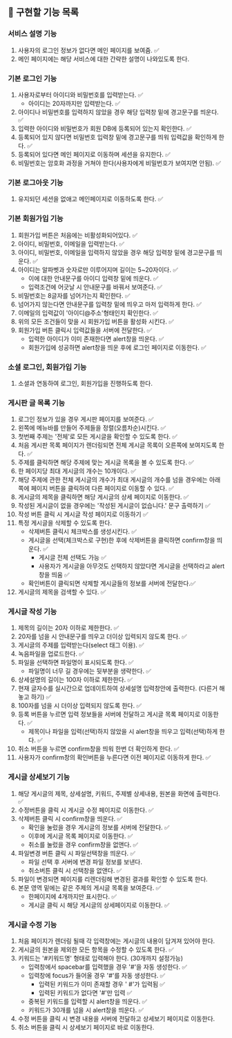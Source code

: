 ## 🚀 구현할 기능 목록

### **서비스 설명 기능**

1. 사용자의 로그인 정보가 없다면 메인 페이지를 보여줌. ✅
2. 메인 페이지에는 해당 서비스에 대한 간략한 설명이 나와있도록 한다.

### 기본 로그인 기능

1. 사용자로부터 아이디와 비밀번호를 입력받는다. ✅
   - 아이디는 20자까지만 입력받는다. ✅
2. 아이디나 비밀번호를 입력하지 않았을 경우 해당 입력창 밑에 경고문구를 띄운다. ✅
3. 입력한 아이디와 비밀번호가 회원 DB에 등록되어 있는지 확인한다. ✅
4. 등록되어 있지 않다면 비밀번호 입력창 밑에 경고문구를 띄워 입력값을 확인하게 한다. ✅
5. 등록되어 있다면 메인 페이지로 이동하며 세션을 유지한다. ✅
6. 비밀번호는 암호화 과정을 거쳐야 한다(사용자에게 비밀번호가 보여지면 안됨). ✅

### 기본 로그아웃 기능

1. 유지되던 세션을 없애고 메인페이지로 이동하도록 한다. ✅

### 기본 회원가입 기능

1. 회원가입 버튼은 처음에는 비활성화되어있다. ✅
2. 아이디, 비밀번호, 이메일을 입력받는다. ✅
3. 아이디, 비밀번호, 이메일을 입력하지 않았을 경우 해당 입력창 밑에 경고문구를 띄운다. ✅
4. 아이디는 알파벳과 숫자로만 이루어지며 길이는 5~20자이다. ✅
   - 이에 대한 안내문구를 아이디 입력창 밑에 띄운다. ✅
   - 입력조건에 어긋날 시 안내문구를 바꿔서 보여준다. ✅
5. 비밀번호는 8글자를 넘어가는지 확인한다. ✅
6. 넘어가지 않는다면 안내문구를 입력창 밑에 띄우고 마저 입력하게 한다. ✅
7. 이메일의 입력값이 '아이디@주소'형태인지 확인한다. ✅
8. 위의 모든 조건들이 맞을 시 회원가입 버튼을 활성화 시킨다. ✅
9. 회원가입 버튼 클릭시 입력값들을 서버에 전달한다. ✅
   - 입력한 아이디가 이미 존재한다면 alert창을 띄운다. ✅
   - 회원가입에 성공하면 alert창을 띄운 후에 로그인 페이지로 이동한다. ✅

### 소셜 로그인, 회원가입 기능

1. 소셜과 연동하여 로그인, 회원가입을 진행하도록 한다.

### 게시판 글 목록 기능

1. 로그인 정보가 있을 경우 게시판 페이지를 보여준다. ✅
2. 왼쪽에 메뉴바를 만들어 주제들을 정렬(오름차순)시킨다. ✅
3. 첫번째 주제는 '전체'로 모든 게시글을 확인할 수 있도록 한다. ✅
4. 처음 게시판 목록 페이지가 렌더링되면 전체 게시글 목록이 오른쪽에 보여지도록 한다. ✅
5. 주제를 클릭하면 해당 주제에 맞는 게시글 목록을 볼 수 있도록 한다. ✅
6. 한 페이지당 최대 게시글의 개수는 10개이다. ✅
7. 해당 주제에 관한 전체 게시글의 개수가 최대 게시글의 개수를 넘을 경우에는 아래쪽에 페이지 버튼을 클릭하여 다른 페이지로 이동할 수 있다. ✅
8. 게시글의 제목을 클릭하면 해당 게시글의 상세 페이지로 이동한다. ✅
9. 작성된 게시글이 없을 경우에는 '작성된 게시글이 없습니다.' 문구 출력하기 ✅
10. 작성 버튼 클릭 시 게시글 작성 페이지로 이동하기 ✅
11. 특정 게시글을 삭제할 수 있도록 한다.
    - 삭제버튼 클릭시 체크박스를 생성시킨다. ✅
    - 게시글을 선택(체크박스로 구현)한 후에 삭제버튼을 클릭하면 confirm창을 띄운다. ✅
      - 게시글 전체 선택도 가능 ✅
      - 사용자가 게시글을 아무것도 선택하지 않았다면 게시글을 선택하라고 alert창을 띄움 ✅
    - 확인버튼이 클릭되면 삭제할 게시글들의 정보를 서버에 전달한다.✅
12. 게시글의 제목을 검색할 수 있다. ✅

### 게시글 작성 기능

1. 제목의 길이는 20자 이하로 제한한다. ✅
2. 20자를 넘을 시 안내문구를 띄우고 더이상 입력되지 않도록 한다. ✅
3. 게시글의 주제를 입력받는다(select 태그 이용). ✅
4. 녹음파일을 업로드한다. ✅
5. 파일을 선택하면 파일명이 표시되도록 한다. ✅
   - 파일명이 너무 길 경우에는 뒷부분을 생략한다. ✅
6. 상세설명의 길이는 100자 이하로 제한한다. ✅
7. 현재 글자수를 실시간으로 업데이트하여 상세설명 입력창안에 출력한다. (다른거 해놓고 하기) ✅
8. 100자를 넘을 시 더이상 입력되지 않도록 한다. ✅
9. 등록 버튼을 누르면 입력 정보들을 서버에 전달하고 게시글 목록 페이지로 이동한다. ✅
   - 제목이나 파일을 입력(선택)하지 않았을 시 alert창을 띄우고 입력(선택)하게 한다. ✅
10. 취소 버튼을 누르면 confirm창을 띄워 한번 더 확인하게 한다. ✅
11. 사용자가 confirm창의 확인버튼을 누른다면 이전 페이지로 이동하게 한다. ✅

### 게시글 상세보기 기능

1. 해당 게시글의 제목, 상세설명, 키워드, 주제별 상세내용, 원본을 화면에 출력한다. ✅
2. 수정버튼을 클릭 시 게시글 수정 페이지로 이동한다. ✅
3. 삭제버튼 클릭 시 confirm창을 띄운다. ✅
   - 확인을 눌렀을 경우 게시글의 정보를 서버에 전달한다. ✅
   - 이후에 게시글 목록 페이지로 이동한다. ✅
   - 취소를 눌렀을 경우 confirm창을 없앤다. ✅
4. 파일변경 버튼 클릭 시 파일선택창을 띄운다. ✅
   - 파일 선택 후 서버에 변경 파일 정보를 보낸다.
   - 취소버튼 클릭 시 선택창을 없앤다. ✅
5. 파일이 변경되면 페이지를 리렌더링해 변경된 결과를 확인할 수 있도록 한다.
6. 본문 영역 밑에는 같은 주제의 게시글 목록을 보여준다. ✅
   - 한페이지에 4개까지만 표시한다. ✅
   - 게시글 클릭 시 해당 게시글의 상세페이지로 이동한다. ✅

### 게시글 수정 기능

1. 처음 페이지가 렌더링 될때 각 입력창에는 게시글의 내용이 담겨져 있어야 한다.
2. 게시글의 원본을 제외한 모든 항목을 수정할 수 있도록 한다. ✅
3. 키워드는 '#키워드명' 형태로 입력해야 한다. (30개까지 설정가능)
   - 입력창에서 spacebar를 입력했을 경우 '#'을 자동 생성한다. ✅
   - 입력창에 focus가 들어올 경우 '#'를 자동 생성한다. ✅
     - 입력된 키워드가 이미 존재할 경우 ' #'가 입력됨 ✅
     - 입력된 키워드가 없다면 '#'만 입력 ✅
   - 중복된 키워드를 입력할 시 alert창을 띄운다. ✅
   - 키워드가 30개를 넘을 시 alert창을 띄운다. ✅
4. 수정 버튼을 클릭 시 변경 내용을 서버에 전달하고 상세보기 페이지로 이동한다.
5. 취소 버튼을 클릭 시 상세보기 페이지로 바로 이동한다.

